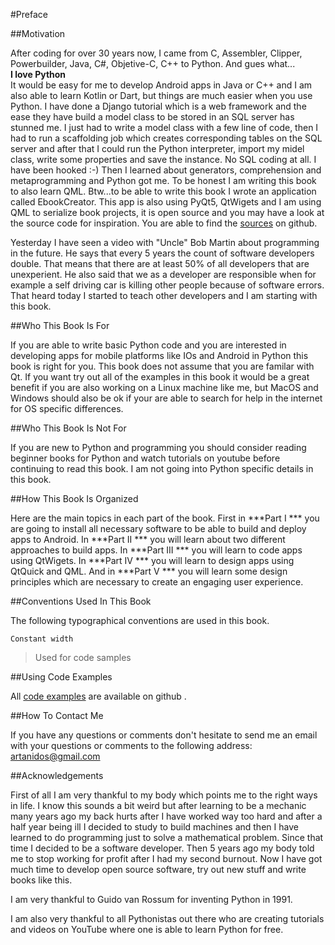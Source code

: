 #Preface

##Motivation

After coding for over 30 years now, I came from C, Assembler, Clipper, Powerbuilder, Java, C#, Objetive-C, C++ to Python. And gues what...   
**I love Python**   
It would be easy for me to develop Android apps in Java or C++ and I am also able to learn Kotlin or Dart, but things are much easier when you use Python. 
I have done a Django tutorial which is a web framework and the ease they have build a model class to be stored in an SQL server has stunned me. I just had to write a model class with a few line of code, then I had to run a scaffolding job which creates corresponding tables on the SQL server and after that I could run the Python interpreter, import my midel class, write some properties and save the instance. 
No SQL coding at all. I have been hooked :-) 
Then I learned about generators, comprehension and metaprogramming and Python got me. 
To be honest I am writing this book to also learn QML. 
Btw...to be able to write this book I wrote an application called EbookCreator. This app is also using PyQt5, QtWigets and I am using QML to serialize book projects, it is open source and you may have a look at the source code for inspiration. You are able to find the <a href="https://github.com/Artanidos/EbookCreator/">sources</a> on github.

Yesterday I have seen a video with "Uncle" Bob Martin about programming in the future. He says that every 5 years the count of software developers double. That means that there are at least 50% of all developers that are unexperient. 
He also said that we as a developer are responsible when for example a self driving car is killing other people because of software errors. That heard today I started to teach other developers and I am starting with this book.

##Who This Book Is For

If you are able to write basic Python code and you are interested in developing apps for mobile platforms like IOs and Android in Python this book is right for you. 
This book does not assume that you are familar with Qt. 
If you want try out all of the examples in this book it would be a great benefit if you are also working on a Linux machine like me, but MacOS and Windows should also be ok if your are able to search for help in the internet for OS specific differences. 

##Who This Book Is Not For

If you are new to Python and programming you should consider reading beginner books for Python and watch tutorials on youtube before continuing to read this book. 
I am not going into Python specific details in this book. 

##How This Book Is Organized

Here are the main topics in each part of the book. 
First in   ***Part I *** you are going to install all necessary software to be able to build and deploy apps to Android. 
In   ***Part II *** you will learn about two different approaches to build apps. 
In   ***Part III *** you will learn to code apps using QtWigets. 
In   ***Part IV *** you will learn to design apps using QtQuick and QML. 
And in   ***Part V *** you will learn some design principles which are necessary to create an engaging user experience. 

##Conventions Used In This Book

The following typographical conventions are used in this book. 

```
Constant width
```

<blockquote>
  Used for code samples  
</blockquote>

##Using Code Examples

All [code examples](https://github.com/Artanidos/DevAndroidPythonBook/) are available on github .

##How To Contact Me

If you have any questions or comments don't hesitate to send me an email with your questions or comments to the following address: artanidos@gmail.com

##Acknowledgements

First of all I am very thankful to my body which points me to the right ways in life. I know this sounds a bit weird but after learning to be a mechanic many years ago my back hurts after I have worked way too hard and after a half year being ill I decided to study to build machines and then I have learned to do programming just to solve a mathematical problem. Since that time I decided to be a software developer.
Then 5 years ago my body told me to stop working for profit after I had my second burnout. Now I have got much time to develop open source software, try out new stuff and write books like this. 

I am very thankful to Guido van Rossum for inventing Python in 1991.

I am also very thankful to all Pythonistas out there who are creating tutorials and videos on YouTube where one is able to learn Python for free.
